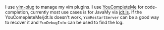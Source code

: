 I use [vim-plug](https://github.com/junegunn/vim-plug) to manage my vim plugins.
I use [YouCompleteMe](https://github.com/Valloric/YouCompleteMe) for code-completion, currently most use cases is for JavaMy via [jdt.ls](https://github.com/eclipse/eclipse.jdt.ls). If the YouComepleteMe/jdt.ls doesn't work, `YcmRestartServer` can be a good way to recover it and `YcmDebugInfo` can be used to find the log.
